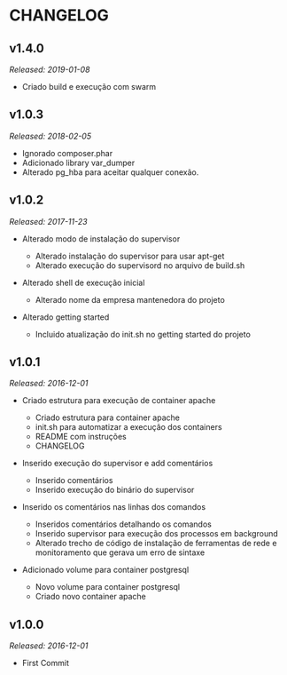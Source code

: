 # CHANGELOG

## v1.4.0

_Released: 2019-01-08_

- Criado build e execução com swarm


## v1.0.3

_Released: 2018-02-05_

- Ignorado composer.phar
- Adicionado library var_dumper
- Alterado pg_hba para aceitar qualquer conexão.


## v1.0.2

_Released: 2017-11-23_

-  Alterado modo de instalação do supervisor
    - Alterado instalação do supervisor para usar apt-get
    - Alterado execução do supervisord no arquivo de build.sh

- Alterado shell de execução inicial
    - Alterado nome da empresa mantenedora do projeto

- Alterado getting started
    - Incluido atualização do init.sh no getting started do projeto


## v1.0.1

_Released: 2016-12-01_

- Criado estrutura para execução de container apache
    - Criado estrutura para container apache
    - init.sh para automatizar a execução dos containers
    - README com instruções
    - CHANGELOG

- Inserido execução do supervisor e add comentários
    - Inserido comentários
    - Inserido execução do binário do supervisor

- Inserido os comentários nas linhas dos comandos
    - Inseridos comentários detalhando os comandos
    - Inserido supervisor para execução dos processos em background
    - Alterado trecho de código de instalação de ferramentas de rede
      e monitoramento que gerava um erro de sintaxe

- Adicionado volume para container postgresql
    - Novo volume para container postgresql
    - Criado novo container apache

## v1.0.0

_Released: 2016-12-01_

- First Commit